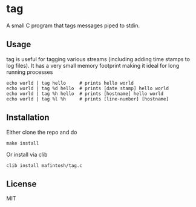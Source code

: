 # tag

A small C program that tags messages piped to stdin.

## Usage

tag is useful for tagging various streams (including adding time stamps to log files).
It has a very small memory footprint making it ideal for long running processes

```
echo world | tag hello     # prints hello world
echo world | tag %d hello  # prints [date stamp] hello world
echo world | tag %h hello  # prints [hostname] hello world
echo world | tag %l %h     # prints [line-number] [hostname]
```

## Installation

Either clone the repo and do

	make install

Or install via clib

	clib install mafintosh/tag.c

## License

MIT